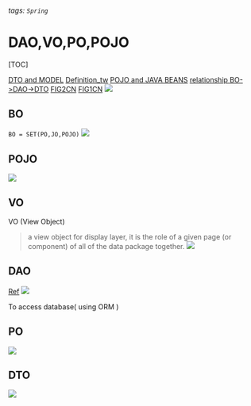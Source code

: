 ###### tags: `Spring`
# DAO,VO,PO,POJO
[TOC]

[DTO and MODEL](https://opensilex.github.io/docs-community-dev/webService.html)
[Definition_tw](https://hackmd.io/@MonsterLee/HJyAdgRBB)
[POJO and JAVA BEANS](https://www.geeksforgeeks.org/pojo-vs-java-beans/)
[relationship BO->DAO->DTO](https://blog.devgenius.io/dissecting-the-dto-pattern-ac3e54d0e4c8)
[FIG2CN](https://ujoy.net/topics/3070465)
[FIG1CN](https://reurl.cc/qmeqOp)
![](https://i.imgur.com/GlgHsa2.png)


## BO
`BO = SET(PO,JO,POJO)`
![](https://i.imgur.com/55MFXG8.png) 


## POJO
![](https://i.imgur.com/yfdOrVS.png)

## VO 

VO (View Object)
> a view object for display layer, it is the role of a given page (or component) of all of the data package together.
![](https://i.imgur.com/1T4uZul.png)

## DAO

[Ref](https://www.baeldung.com/java-dao-pattern)
![](https://i.imgur.com/ECQ6T6W.png)


To access database( using ORM )

## PO
![](https://i.imgur.com/F9gkTNW.png)


## DTO

![](https://i.imgur.com/b9ZrZbi.png)
